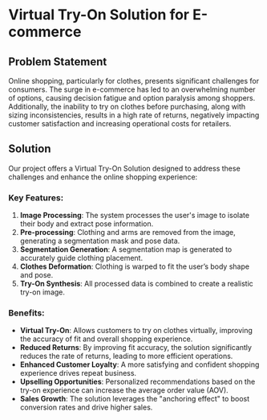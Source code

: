 
# Virtual Try-On Solution for E-commerce

## Problem Statement

Online shopping, particularly for clothes, presents significant challenges for consumers. The surge in e-commerce has led to an overwhelming number of options, causing decision fatigue and option paralysis among shoppers. Additionally, the inability to try on clothes before purchasing, along with sizing inconsistencies, results in a high rate of returns, negatively impacting customer satisfaction and increasing operational costs for retailers.

## Solution

Our project offers a Virtual Try-On Solution designed to address these challenges and enhance the online shopping experience:

### Key Features:
1. **Image Processing**: The system processes the user's image to isolate their body and extract pose information.
2. **Pre-processing**: Clothing and arms are removed from the image, generating a segmentation mask and pose data.
3. **Segmentation Generation**: A segmentation map is generated to accurately guide clothing placement.
4. **Clothes Deformation**: Clothing is warped to fit the user’s body shape and pose.
5. **Try-On Synthesis**: All processed data is combined to create a realistic try-on image.

### Benefits:
- **Virtual Try-On**: Allows customers to try on clothes virtually, improving the accuracy of fit and overall shopping experience.
- **Reduced Returns**: By improving fit accuracy, the solution significantly reduces the rate of returns, leading to more efficient operations.
- **Enhanced Customer Loyalty**: A more satisfying and confident shopping experience drives repeat business.
- **Upselling Opportunities**: Personalized recommendations based on the try-on experience can increase the average order value (AOV).
- **Sales Growth**: The solution leverages the "anchoring effect" to boost conversion rates and drive higher sales.

